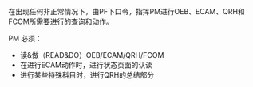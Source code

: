 在出现任何非正常情况下，由PF下口令，指挥PM进行OEB、ECAM、QRH和FCOM所需要进行的查询和动作。

PM 必须：

* 读&做（READ&DO）OEB/ECAM/QRH/FCOM
* 在进行ECAM动作时，进行状态页面的认读
* 进行某些特殊科目时，进行QRH的总结部分
